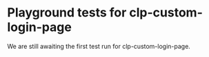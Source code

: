 # Playground tests for clp-custom-login-page
We are still awaiting the first test run for clp-custom-login-page.
